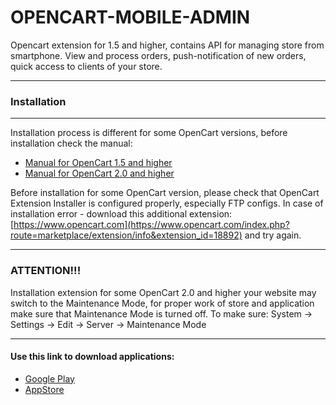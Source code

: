 OPENCART-MOBILE-ADMIN 
=====================
Opencart extension for 1.5 and higher, contains API for managing store from smartphone.
View and process orders, push-notification of new orders, quick access to clients of your store. 
***

###  Installation
***
Installation process is different for some OpenCart versions, before installation check the manual:

* [Manual for OpenCart 1.5 and higher](https://opencartapp.pro/opencart-15/)
* [Manual for OpenCart 2.0 and higher](https://opencartapp.pro/opencart-20/)

Before installation for some OpenCart version, please check that OpenCart Extension Installer is configured properly,
especially FTP configs.
In case of installation error - download this additional extension: [https://www.opencart.com](https://www.opencart.com/index.php?route=marketplace/extension/info&extension_id=18892) and try again.

***
### ATTENTION!!!
Installation extension for some OpenCart 2.0 and higher your website may switch to the Maintenance Mode, for proper work of store and application make sure that Maintenance Mode is turned off. 
To make sure: System -> Settings -> Edit -> Server -> Maintenance Mode
***

#### Use this link to download applications:
* [Google Play](https://play.google.com/store/apps/details?id=com.pinta.opencart.opencartmobileadmin)
* [AppStore](https://itunes.apple.com/ua/app/opencart-mobile-admin/id1213731316?l=ru&mt=8)